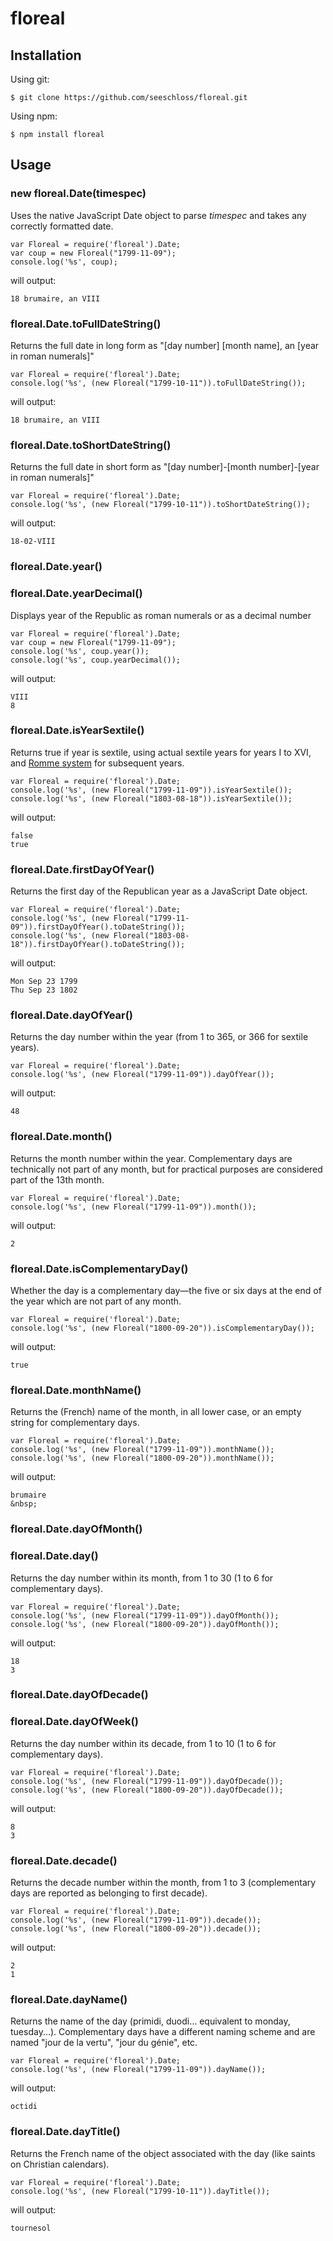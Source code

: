 # floreal
## Installation ##
Using git:

    $ git clone https://github.com/seeschloss/floreal.git

Using npm:

    $ npm install floreal

## Usage ##

### new floreal.Date(timespec) ###
Uses the native JavaScript Date object to parse *timespec* and takes any correctly formatted date.

    var Floreal = require('floreal').Date;
    var coup = new Floreal("1799-11-09");
    console.log('%s', coup);
will output:

    18 brumaire, an VIII


### floreal.Date.toFullDateString() ###
Returns the full date in long form as "[day number] [month name], an [year in roman numerals]"

    var Floreal = require('floreal').Date;
    console.log('%s', (new Floreal("1799-10-11")).toFullDateString());
will output:

    18 brumaire, an VIII

### floreal.Date.toShortDateString() ###
Returns the full date in short form as "[day number]-[month number]-[year in roman numerals]"

    var Floreal = require('floreal').Date;
    console.log('%s', (new Floreal("1799-10-11")).toShortDateString());
will output:

    18-02-VIII

### floreal.Date.year() ###
### floreal.Date.yearDecimal() ###
Displays year of the Republic as roman numerals or as a decimal number

    var Floreal = require('floreal').Date;
    var coup = new Floreal("1799-11-09");
    console.log('%s', coup.year());
    console.log('%s', coup.yearDecimal());
will output:

    VIII
    8

### floreal.Date.isYearSextile() ###
Returns true if year is sextile, using actual sextile years for years I to XVI, and [Romme system](http://gallica.bnf.fr/ark:/12148/bpt6k826927/f328.image.r) for subsequent years.

    var Floreal = require('floreal').Date;
    console.log('%s', (new Floreal("1799-11-09")).isYearSextile());
    console.log('%s', (new Floreal("1803-08-18")).isYearSextile());
will output:

    false
    true

### floreal.Date.firstDayOfYear() ###
Returns the first day of the Republican year as a JavaScript Date object.

    var Floreal = require('floreal').Date;
    console.log('%s', (new Floreal("1799-11-09")).firstDayOfYear().toDateString());
    console.log('%s', (new Floreal("1803-08-18")).firstDayOfYear().toDateString());
will output:

    Mon Sep 23 1799
    Thu Sep 23 1802

### floreal.Date.dayOfYear() ###
Returns the day number within the year (from 1 to 365, or 366 for sextile years).

    var Floreal = require('floreal').Date;
    console.log('%s', (new Floreal("1799-11-09")).dayOfYear());
will output:

    48

### floreal.Date.month() ###
Returns the month number within the year. Complementary days are technically not part of any month, but for practical purposes are considered part of the 13th month.

    var Floreal = require('floreal').Date;
    console.log('%s', (new Floreal("1799-11-09")).month());
will output:

    2

### floreal.Date.isComplementaryDay() ###
Whether the day is a complementary day&mdash;the five or six days at the end of the year which are not part of any month.

    var Floreal = require('floreal').Date;
    console.log('%s', (new Floreal("1800-09-20")).isComplementaryDay());
will output:

    true

### floreal.Date.monthName() ###
Returns the (French) name of the month, in all lower case, or an empty string for complementary days.

    var Floreal = require('floreal').Date;
    console.log('%s', (new Floreal("1799-11-09")).monthName());
    console.log('%s', (new Floreal("1800-09-20")).monthName());
will output:

    brumaire
    &nbsp;

### floreal.Date.dayOfMonth() ###
### floreal.Date.day() ###
Returns the day number within its month, from 1 to 30 (1 to 6 for complementary days).

    var Floreal = require('floreal').Date;
    console.log('%s', (new Floreal("1799-11-09")).dayOfMonth());
    console.log('%s', (new Floreal("1800-09-20")).dayOfMonth());
will output:

    18
    3

### floreal.Date.dayOfDecade() ###
### floreal.Date.dayOfWeek() ###
Returns the day number within its decade, from 1 to 10 (1 to 6 for complementary days).

    var Floreal = require('floreal').Date;
    console.log('%s', (new Floreal("1799-11-09")).dayOfDecade());
    console.log('%s', (new Floreal("1800-09-20")).dayOfDecade());
will output:

    8
    3

### floreal.Date.decade() ###
Returns the decade number within the month, from 1 to 3 (complementary days are reported as belonging to first decade).

    var Floreal = require('floreal').Date;
    console.log('%s', (new Floreal("1799-11-09")).decade());
    console.log('%s', (new Floreal("1800-09-20")).decade());
will output:

    2
    1

### floreal.Date.dayName() ###
Returns the name of the day (primidi, duodi... equivalent to monday, tuesday...). Complementary days have a different naming scheme and are named "jour de la vertu", "jour du génie", etc.

    var Floreal = require('floreal').Date;
    console.log('%s', (new Floreal("1799-11-09")).dayName());
will output:

    octidi

### floreal.Date.dayTitle() ###
Returns the French name of the object associated with the day (like saints on Christian calendars).

    var Floreal = require('floreal').Date;
    console.log('%s', (new Floreal("1799-10-11")).dayTitle());
will output:

    tournesol
